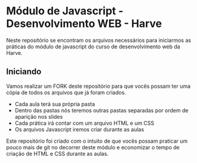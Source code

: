 # Módulo de Javascript - Desenvolvimento WEB - Harve

Neste repositório se encontram os arquivos necessários para iniciarmos
as práticas do módulo de javascript do curso de desenvolvimento web da Harve.

## Iniciando

Vamos realizar um FORK deste repositório para que vocês possam ter uma cópia de todos os 
arquivos que já foram criados.

 - Cada aula terá sua própria pasta
 - Dentro das pastas nós teremos outras pastas separadas por ordem de aparição nos slides
 - Cada prática irá contar com um arquivo HTML e um CSS
 - Os arquivos Javascript iremos criar durante as aulas

Este repositório foi criado com o intuito de que vocês possam praticar um pouco mais
de git no decorrer deste módulo e economizar o tempo de criação de HTML e CSS durante as aulas.